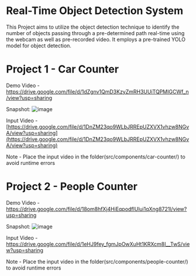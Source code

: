 # Real-Time Object Detection System

This Project aims to utilize the object detection technique to identify the number of objects passing through a pre-determined path real-time using the webcam as well as pre-recorded video. It employs a pre-trained YOLO model for object detection.

# Project 1 - Car Counter
Demo Video - [https://drive.google.com/file/d/1dZgnv1QmD3KzyZmRH3UUiTQPMIGCWf_n/view?usp=sharing
](https://drive.google.com/file/d/1dZgnv1QmD3KzyZmRH3UUiTQPMIGCWf_n/view?usp=drive_link)

Snapshot:
![image](https://github.com/RohitMacherla3/real-time-object-detection-system/assets/89356811/03a058db-fef2-42d8-b1c2-a420ffc61053)

Input Video - [https://drive.google.com/file/d/1DnZM23qo9WLbJRREpUZXVX1vhzw8NGvA/view?usp=sharing](https://drive.google.com/file/d/1DnZM23qo9WLbJRREpUZXVX1vhzw8NGvA/view?usp=sharing)

Note - Place the input video in the folder(src/components/car-counter/) to avoid runtime errors

# Project 2 - People Counter
Demo Video - https://drive.google.com/file/d/18om8hfXj4HiEqpodflUlui1qXng8721l/view?usp=sharing

Snapshot: 
![image](https://github.com/RohitMacherla3/real-time-object-detection-system/assets/89356811/aedcd232-7fed-41fb-8d34-85ce9d5b2816)

Input Video - https://drive.google.com/file/d/1eHJ9fey_fgmJpOwXuHt1KRXcm8I__TwS/view?usp=sharing

Note - Place the input video in the folder(src/components/people-counter/) to avoid runtime errors





